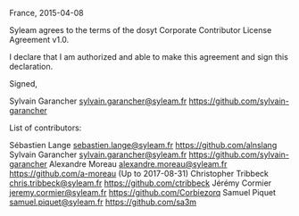 France, 2015-04-08

Syleam agrees to the terms of the dosyt Corporate Contributor License
Agreement v1.0.

I declare that I am authorized and able to make this agreement and sign this
declaration.

Signed,

Sylvain Garancher sylvain.garancher@syleam.fr https://github.com/sylvain-garancher

List of contributors:

Sébastien Lange sebastien.lange@syleam.fr https://github.com/alnslang
Sylvain Garancher sylvain.garancher@syleam.fr https://github.com/sylvain-garancher
Alexandre Moreau alexandre.moreau@syleam.fr https://github.com/a-moreau (Up to 2017-08-31)
Christopher Tribbeck chris.tribbeck@syleam.fr https://github.com/ctribbeck
Jérémy Cormier jeremy.cormier@syleam.fr https://github.com/Corbiezorq
Samuel Piquet samuel.piquet@syleam.fr https://github.com/sa3m
